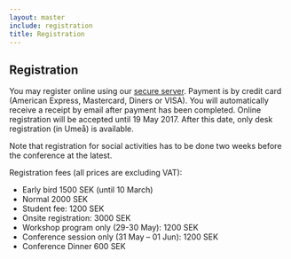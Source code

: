 ```yaml
---
layout: master
include: registration
title: Registration
---
```


## Registration

You may register online using our [secure
server](https://axacoair.se/go?ywfJetDh). Payment is by credit card (American
Express, Mastercard, Diners or VISA).  You will automatically receive a receipt
by email after payment has been completed. Online registration will be accepted
until 19 May 2017. After this date, only desk registration (in Umeå) is
available.

Note that registration for social activities has to be done two weeks before the conference at the latest.

Registration fees (all prices are excluding VAT):

- Early bird 1500 SEK (until 10 March)
- Normal 2000 SEK
- Student fee: 1200 SEK
- Onsite registration: 3000 SEK
- Workshop program only (29-30 May): 1200 SEK
- Conference session only (31 May – 01 Jun): 1200 SEK
- Conference Dinner 600 SEK
